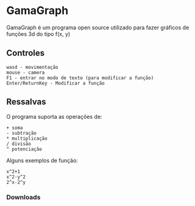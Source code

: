 # GamaGraph  
GamaGraph é um programa open source utilizado para fazer gráficos de funções 3d do tipo f(x, y)  
## Controles
```
wasd - movimentação
mouse - camera
F1 - entrar no modo de texto (para modificar a função)
Enter/ReturnKey - Modificar a função
```
## Ressalvas  
O programa suporta as operações de:  
```
+ soma
- subtração
* multiplicação
/ divisão
^ potenciação
```
Alguns exemplos de função:
```
x^2+1
x^2-y^2
2^x-2^y
```

### Downloads

